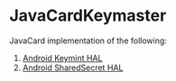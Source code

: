 # JavaCardKeymaster
JavaCard implementation of the following:
1) [Android Keymint HAL](hardware/interfaces/security/keymint/aidl/android/hardware/security/keymint/)
2) [Android SharedSecret HAL](https://cs.android.com/android/platform/superproject/+/master:hardware/interfaces/security/sharedsecret/aidl/android/hardware/security/sharedsecret/)
